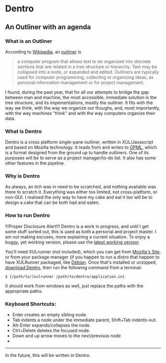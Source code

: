 # Dentro
## An Outliner with an agenda

### What is an Outliner
According to [Wikipedia](http://wikipedia.org),
an [outliner](http://en.wikipedia.org/wiki/Outliner) is 
>a computer program that allows text to be organized into discrete sections
>that are related in a tree structure or hierarchy.
>Text may be collapsed into a node, or expanded and edited.
>Outliners are typically used for computer programming, collecting or
>organizing ideas, as personal information management or for project management.

I found, during the past year, that for all our attempts to bridge the gap between man and machine,
the most accessible, immediate solution is the tree structure, and its impementations, mostly the outliner.
It fits with the way we think, with the way we organize our thoughs, and, most importantly,
with the way machines "think" and with the way computers organize their data.

### What is Dentro
Dentro is a cross platform single-pane outliner, written in XUL/Javascript and based on Mozilla technology.
It reads from and writes to [OPML](http://dev.opml.org/),
which is a format designed from the ground up to handle
outliners. One of its purposes will be to serve as a project manager/to-do
list.
It also has some other features in the pipeline.

### Why is Dentro
As always, an itch was in need to be scratched, and nothing available was
there to scratch it.
Everything was either too limited, not cross-platform, or non-GUI. I
realised the only way to have my cake and eat
it too will be to design a cake that can be both had and eaten.

### How to run Dentro

!!!Proper Disclosure Alert!!!
Dentro is a work in progress, and until I get some stuff sorted out, this is used as both a personal and project master.
I am not making excuses, more explaining a current situation. To enjoy a buggy, yet working version, please use the
[latest working version](https://github.com/erezschatz/dentro/zipball/master)

You'll need XULrunner (not included), which you can get from
[Mozilla's Site](https://developer.mozilla.org/en-US/docs/XULRunner), or
from your package manager (if you happen to run a distro that happen to have XULRunner packaged, 
like [Debian](http://debian.org).
Once that's installed or unzipped, [download Dentro](https://github.com/erezschatz/dentro/zipball/master), 
then run the following command from a terminal:

	$ [/path/to/]xulrunner /path/to/dentro/application.ini

It should work from windows as well, just replace the paths with the appropriate paths.

### Keyboard Shortcuts:

+ Enter creates an empty sibling node.
+ Tab indents a node under the immediate parent, Shift+Tab indents-out.
+ Alt-Enter expands/collapses the node.
+ Ctrl+Delete deletes the focused node.
+ Down and up arrow moves to the next/previous node
+ 

---
In the future, this will be written in Dentro.
